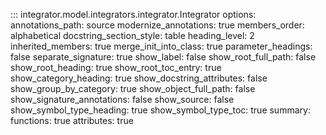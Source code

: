::: integrator.model.integrators.integrator.Integrator
    options:
      annotations_path: source
      modernize_annotations: true
      members_order: alphabetical
      docstring_section_style: table
      heading_level: 2
      inherited_members: true
      merge_init_into_class: true
      parameter_headings: false
      separate_signature: true
      show_label: false
      show_root_full_path: false
      show_root_heading: true
      show_root_toc_entry: true
      show_category_heading: true
      show_docstring_attributes: false
      show_group_by_category: true
      show_object_full_path: false
      show_signature_annotations: false
      show_source: false
      show_symbol_type_heading: true
      show_symbol_type_toc: true
      summary: 
        functions: true
        attributes: true
